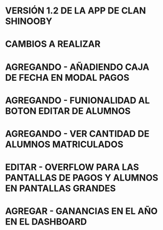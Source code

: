 # VERSIÓN 1.2 DE LA APP DE CLAN SHINOOBY

# CAMBIOS A REALIZAR
# AGREGANDO - AÑADIENDO CAJA DE FECHA EN MODAL PAGOS

# AGREGANDO - FUNIONALIDAD AL BOTON EDITAR DE ALUMNOS

# AGREGANDO - VER CANTIDAD DE ALUMNOS MATRICULADOS

# EDITAR - OVERFLOW PARA LAS PANTALLAS DE PAGOS Y ALUMNOS EN PANTALLAS GRANDES

# AGREGAR - GANANCIAS EN EL AÑO EN EL DASHBOARD 